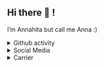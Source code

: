 ## Hi there 👋 !

I’m Annahita but call me Anna :)

<details>
	<summary>Github activity</summary>
	
[![ReadMe Card](https://github-readme-stats.vercel.app/api?username=Annahita2004&show_icons=true&count_private=true&include_all_commits=true)](https://github.com/BlackIQ)

</details>

<details>
	<summary>Social Media</summary>
	
### My Social Medias
	
You can find me in these places
	
- [LinkedIn](https://linkedin.com/in/annahita-mirhosseini)
- [Instagram](https://www.instagram.com/ana.mir84)
- [Github](https://www.github.com/Annahita2004)
- [Medium](https://medium.com/@annahita)
- [Dev](https://dev.to/annahita)
	
</details>

<details>
	<summary>Carrier</summary>
	
### My carrier and jobs
	
I am full-time cto and co-founder!

- **Neotrinost**
	
I am CTO and Co-Founder of **Neotrinost**
	
[Github](https://github.com/Neotrinost)
	
[Official Site](https://neotrinost.ir)
	
- **Novelvo**
	
I am CTO and Co-Founder of **Novelvo** too!
	
[Github](https://github.com/Novelvo)
	
[Official Site](https://novelvo.ir)
	
Both CEO and founder is [Amirhossein Mohammadi](https://github.com/BlackIQ) 💖
	
</details>

